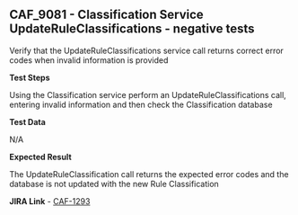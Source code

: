 ## CAF_9081 - Classification Service UpdateRuleClassifications - negative tests ##

Verify that the UpdateRuleClassifications service call returns correct error codes when invalid information is provided

**Test Steps**

Using the Classification service perform an UpdateRuleClassifications call, entering invalid information and then check the Classification database

**Test Data**

N/A

**Expected Result**

The UpdateRuleClassification call returns the expected error codes and the database is not updated with the new Rule Classification

**JIRA Link** - [CAF-1293](https://jira.autonomy.com/browse/CAF-1293)




